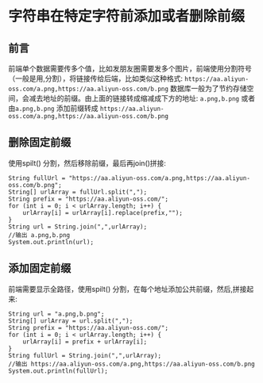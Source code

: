 # 字符串在特定字符前添加或者删除前缀

## 前言

前端单个数据需要传多个值，比如发朋友圈需要发多个图片，前端使用分割符号（一般是用,分割），将链接传给后端，比如类似这种格式:
`https://aa.aliyun-oss.com/a.png,https://aa.aliyun-oss.com/b.png`
数据库一般为了节约存储空间，会减去地址的前缀。由上面的链接转成缩减成下方的地址:
`a.png,b.png`
或者由`a.png,b.png`
添加前缀转成
`https://aa.aliyun-oss.com/a.png,https://aa.aliyun-oss.com/b.png`

## 删除固定前缀
使用spilt() 分割，然后移除前缀，最后再join()拼接:
```
String fullUrl = "https://aa.aliyun-oss.com/a.png,https://aa.aliyun-oss.com/b.png";
String[] urlArray = fullUrl.split(",");
String prefix = "https://aa.aliyun-oss.com/";
for (int i = 0; i < urlArray.length; i++) {
	urlArray[i] = urlArray[i].replace(prefix,"");
}
String url = String.join(",",urlArray);
//输出 a.png,b.png
System.out.println(url);
```

## 添加固定前缀
前端需要显示全路径，使用spilt() 分割，在每个地址添加公共前缀，然后,拼接起来:
```
String url = "a.png,b.png";
String[] urlArray = url.split(",");
String prefix = "https://aa.aliyun-oss.com/";
for (int i = 0; i < urlArray.length; i++) {
	urlArray[i] = prefix + urlArray[i];
}
String fullUrl = String.join(",",urlArray);
//输出 https://aa.aliyun-oss.com/a.png,https://aa.aliyun-oss.com/b.png
System.out.println(fullUrl);
```
